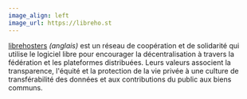 ```yaml
---
image_align: left
image_url: https://libreho.st
---
```

[librehosters](librehos.st) _(anglais)_ est un réseau de coopération et de solidarité qui utilise le logiciel libre pour encourager la décentralisation à travers la fédération et les plateformes distribuées. Leurs valeurs associent la transparence, l'équité et la protection de la vie privée à une culture de transférabilité des données et aux contributions du public aux biens communs.